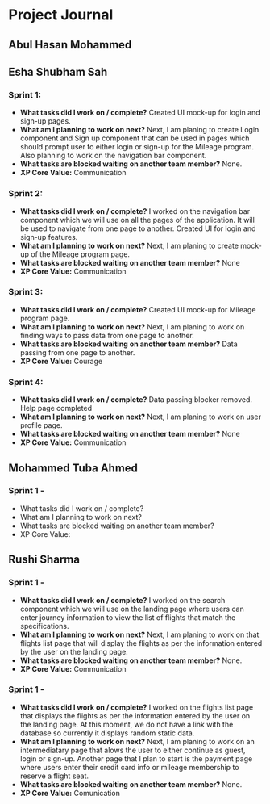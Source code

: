 # Project Journal


## Abul Hasan Mohammed

## Esha Shubham Sah
### Sprint 1: 
- **What tasks did I work on / complete?** Created UI mock-up for login and sign-up pages.
- **What am I planning to work on next?** Next, I am planing to create Login component and Sign up component that can be used in pages which should prompt user to either login or sign-up for the Mileage program. Also planning to work on the navigation bar component.
- **What tasks are blocked waiting on another team member?** None.
- **XP Core Value:** Communication

### Sprint 2: 
- **What tasks did I work on / complete?** I worked on the navigation bar component which we will use on all the pages of the application. It will be used to navigate from one page to another. Created UI for login and sign-up features.
- **What am I planning to work on next?** Next, I am planing to create mock-up of the Mileage program page.
- **What tasks are blocked waiting on another team member?** None
- **XP Core Value:** Communication

### Sprint 3: 
- **What tasks did I work on / complete?** Created UI mock-up for Mileage program page.
- **What am I planning to work on next?** Next, I am planing to work on finding ways to pass data from one page to another.
- **What tasks are blocked waiting on another team member?** Data passing from one page to another.
- **XP Core Value:** Courage

### Sprint 4: 
- **What tasks did I work on / complete?** Data passing blocker removed. Help page completed
- **What am I planning to work on next?** Next, I am planing to work on user profile page.
- **What tasks are blocked waiting on another team member?** None
- **XP Core Value:** Communication

## Mohammed Tuba Ahmed
### Sprint 1 - 
- What tasks did I work on / complete?
- What am I planning to work on next?
- What tasks are blocked waiting on another team member?
- XP Core Value:

## Rushi Sharma
### Sprint 1 - 
- **What tasks did I work on / complete?**
  I worked on the search component which we will use on the landing page where users can enter journey information to view the list of flights that match the     specifications.
- **What am I planning to work on next?**
  Next, I am planing to work on that flights list page that will display the flights as per the information entered by the user on the landing page.
- **What tasks are blocked waiting on another team member?**
  None.
- **XP Core Value:**
  Communication

### Sprint 1 - 
- **What tasks did I work on / complete?**
  I worked on the flights list page that displays the flights as per the information entered by the user on the landing page. At this moment, we do not have a link with the database so currently it displays random static data.
- **What am I planning to work on next?**
  Next, I am planing to work on an intermediatary page that alows the user to either continue as guest, login or sign-up. Another page that I plan to start is the payment page where users enter their credit card info or mileage membership to reserve a flight seat.
- **What tasks are blocked waiting on another team member?**
  None.
- **XP Core Value:**
  Comunication
